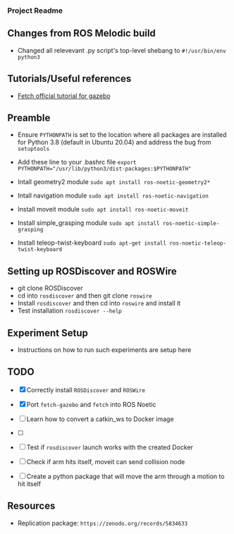 ### Project Readme

## Changes from ROS Melodic build
* Changed all relevevant .py script's top-level shebang to ```#!/usr/bin/env python3```

## Tutorials/Useful references
* [Fetch official tutorial for gazebo](https://docs.fetchrobotics.com/gazebo.html)

## Preamble

* Ensure ```PYTHONPATH``` is set to the location where all packages are installed for Python 3.8 (default in Ubuntu 20.04) and address the bug from ```setuptools ```

* Add these line to your .bashrc file
```export PYTHONPATH="/usr/lib/python3/dist-packages:$PYTHONPATH"```

* Intall geometry2 module ```sudo apt install ros-noetic-geometry2*```

* Intall navigation module ```sudo apt install ros-noetic-navigation```

* Install moveit module ```sudo apt install ros-noetic-moveit```

* Install simple_grasping module ```sudo apt install ros-noetic-simple-grasping```

* Install teleop-twist-keyboard ```sudo apt-get install ros-noetic-teleop-twist-keyboard```

## Setting up ROSDiscover and ROSWire
* git clone ROSDiscover
* cd into ```rosdiscover``` and then git clone ```roswire```
* Install ```rosdiscover``` and then cd into ```roswire``` and install it
* Test installation ```rosdiscover --help```

## Experiment Setup
* Instructions on how to run such experiments are setup here

## TODO

- [x] Correctly install ```ROSDiscover``` and ```ROSWire```

- [x] Port ```fetch-gazebo``` and ```fetch``` into ROS Noetic

- [ ] Learn how to convert a catkin_ws to Docker image

- [ ] 

- [ ] Test if ```rosdiscover``` launch works with the created Docker

- [ ] Check if arm hits itself, moveit can send collision node

- [ ] Create a python package that will move the arm through a motion to hit itself


## Resources
* Replication package: ```https://zenodo.org/records/5834633```